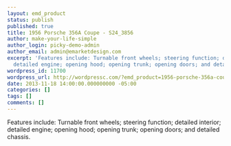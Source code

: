 ```yaml
---
layout: emd_product
status: publish
published: true
title: 1956 Porsche 356A Coupe - S24_3856
author: make-your-life-simple
author_login: picky-demo-admin
author_email: admin@emarketdesign.com
excerpt: 'Features include: Turnable front wheels; steering function; detailed interior;
  detailed engine; opening hood; opening trunk; opening doors; and detailed chassis.'
wordpress_id: 11700
wordpress_url: http://wordpressc.com/?emd_product=1956-porsche-356a-coupe
date: 2013-11-18 14:00:00.000000000 -05:00
categories: []
tags: []
comments: []
---
```

Features include: Turnable front wheels; steering function; detailed interior; detailed engine; opening hood; opening trunk; opening doors; and detailed chassis.
